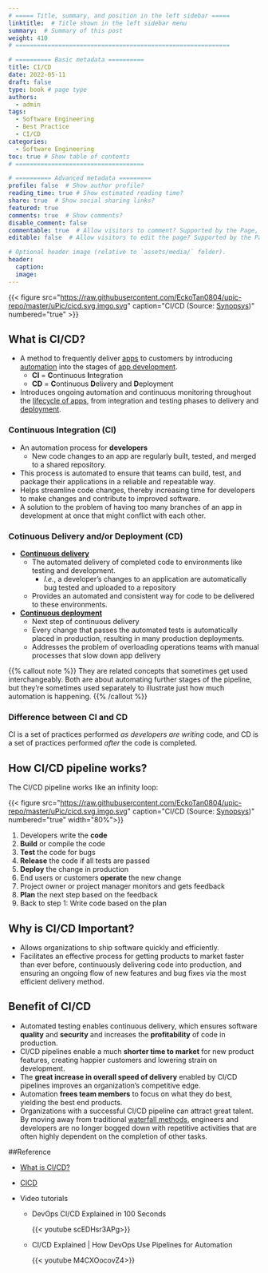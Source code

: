 ```yaml
---
# ===== Title, summary, and position in the left sidebar =====
linktitle:  # Title shown in the left sidebar menu
summary:  # Summary of this post
weight: 410
# ============================================================

# ========== Basic metadata ==========
title: CI/CD
date: 2022-05-11
draft: false
type: book # page type
authors:
  - admin
tags:
  - Software Engineering
  - Best Practice
  - CI/CD
categories:
  - Software Engineering
toc: true # Show table of contents
# ====================================

# ========== Advanced metadata =========
profile: false  # Show author profile?
reading_time: true # Show estimated reading time?
share: true  # Show social sharing links?
featured: true
comments: true  # Show comments?
disable_comment: false
commentable: true  # Allow visitors to comment? Supported by the Page, Post, and Book content types.
editable: false  # Allow visitors to edit the page? Supported by the Page, Post, and Book content types.

# Optional header image (relative to `assets/media/` folder).
header:
  caption: 
  image:  
---
```


{{< figure src="https://raw.githubusercontent.com/EckoTan0804/upic-repo/master/uPic/cicd.svg.imgo.svg" caption="CI/CD (Source: [Synopsys](https://www.synopsys.com/glossary/what-is-cicd.html))" numbered="true" >}}





## What is CI/CD?

- A method to frequently deliver [apps](https://www.redhat.com/en/topics/cloud-native-apps) to customers by introducing [automation](https://www.redhat.com/en/topics/automation) into the stages of [app development](https://www.redhat.com/en/topics/cloud-native-apps/why-choose-red-hat-cloud-native).
  - **CI** = **C**ontinuous **I**ntegration
  - **CD** = **C**ontinuous **D**elivery and **D**eployment
- Introduces ongoing automation and continuous monitoring throughout the [lifecycle of apps](https://www.redhat.com/en/topics/devops/what-is-application-lifecycle-management-alm), from integration and testing phases to delivery and [deployment](https://www.redhat.com/en/topics/automation/what-is-deployment-automation). 

### Continuous Integration (CI)

- An automation process for **developers**
  - New code changes to an app are regularly built, tested, and merged to a shared repository.
- This process is automated to ensure that teams can build, test, and package their applications in a reliable and repeatable way.
- Helps streamline code changes, thereby increasing time for developers to make changes and contribute to improved software.
- A solution to the problem of having too many branches of an app in development at once that might conflict with each other.

### Cotinuous Delivery and/or Deployment (CD)

- **[Continuous delivery](https://www.synopsys.com/glossary/what-is-continuous-delivery.html)**
  - The automated delivery of completed code to environments like testing and development. 
    - *I.e.*, a developer’s changes to an application are automatically bug tested and uploaded to a repository
  - Provides an automated and consistent way for code to be delivered to these environments.
- [**Continuous deployment**](https://www.synopsys.com/glossary/what-is-continuous-development.html) 
  - Next step of continuous delivery
  - Every change that passes the automated tests is automatically placed in production, resulting in many production deployments.
  - Addresses the problem of overloading operations teams with manual processes that slow down app delivery

{{% callout note %}}
They are related concepts that sometimes get used interchangeably. Both are about automating further stages of the pipeline, but they’re sometimes used separately to illustrate just how much automation is happening.
{{% /callout %}}

### Difference between CI and CD

CI is a set of practices performed *as developers are writing* code, and CD is a set of practices performed *after* the code is completed.

## How CI/CD pipeline works?

The CI/CD pipeline works like an infinity loop:

{{< figure src="https://raw.githubusercontent.com/EckoTan0804/upic-repo/master/uPic/cicd.svg.imgo.svg" caption="CI/CD (Source: [Synopsys](https://www.synopsys.com/glossary/what-is-cicd.html))" numbered="true" width="80%">}}

1. Developers write the **code**
2. **Build** or compile the code
3. **Test** the code for bugs
4. **Release** the code if all tests are passed
5. **Deploy** the change in production
6. End users or customers **operate** the new change
7. Project owner or project manager monitors and gets feedback
8. **Plan** the next step based on the feedback
9. Back to step 1: Write code based on the plan

## Why is CI/CD Important?

- Allows organizations to ship software quickly and efficiently. 
- Facilitates an effective process for getting products to market faster than ever before, continuously delivering code into production, and ensuring an ongoing flow of new features and bug fixes via the most efficient delivery method. 

## Benefit of CI/CD

- Automated testing enables continuous delivery, which ensures software **quality** and **security** and increases the **profitability** of code in production.
- CI/CD pipelines enable a much **shorter time to market** for new product features, creating happier customers and lowering strain on development.
- The **great increase in overall speed of delivery** enabled by CI/CD pipelines improves an organization’s competitive edge.
- Automation **frees team members** to focus on what they do best, yielding the best end products.
- Organizations with a successful CI/CD pipeline can attract great talent. By moving away from traditional [waterfall methods](https://en.wikipedia.org/wiki/Waterfall_model), engineers and developers are no longer bogged down with repetitive activities that are often highly dependent on the completion of other tasks. 

##Reference

- [What is CI/CD?](https://www.redhat.com/en/topics/devops/what-is-ci-cd)

- [CICD](https://www.synopsys.com/glossary/what-is-cicd.html)

- Video tutorials

  - DevOps CI/CD Explained in 100 Seconds

    {{< youtube scEDHsr3APg>}}

  - CI/CD Explained | How DevOps Use Pipelines for Automation

    {{< youtube M4CXOocovZ4>}}

​		